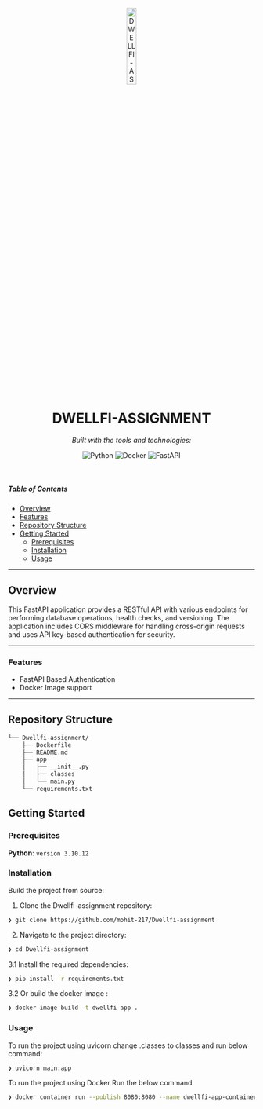 <p align="center">
  <img src="https://img.icons8.com/?size=512&id=55494&format=png" width="20%" alt="DWELLFI-ASSIGNMENT-logo">
</p>
<p align="center">
    <h1 align="center">DWELLFI-ASSIGNMENT</h1>
</p>
<p align="center">
		<em>Built with the tools and technologies:</em>
</p>
<p align="center">
	<img src="https://img.shields.io/badge/Python-3776AB.svg?style=flat&logo=Python&logoColor=white" alt="Python">
	<img src="https://img.shields.io/badge/Docker-2496ED.svg?style=flat&logo=Docker&logoColor=white" alt="Docker">
	<img src="https://img.shields.io/badge/FastAPI-009688.svg?style=flat&logo=FastAPI&logoColor=white" alt="FastAPI">
</p>

<br>

#####  Table of Contents

- [ Overview](#-overview)
- [ Features](#-features)
- [ Repository Structure](#-repository-structure)
- [ Getting Started](#-getting-started)
    - [ Prerequisites](#-prerequisites)
    - [ Installation](#-installation)
    - [ Usage](#-usage)
---

##  Overview

<p> This FastAPI application provides a RESTful API with various endpoints for performing database operations, health checks, and versioning. The application includes CORS middleware for handling cross-origin requests and uses API key-based authentication for security.</p>

---

### Features

- FastAPI Based Authentication
- Docker Image support


---

##  Repository Structure

```sh
└── Dwellfi-assignment/
    ├── Dockerfile
    ├── README.md
    ├── app
    │   ├── __init__.py
    │   ├── classes
    │   └── main.py
    └── requirements.txt
```

##  Getting Started

###  Prerequisites

**Python**: `version 3.10.12`

###  Installation

Build the project from source:

1. Clone the Dwellfi-assignment repository:
```sh
❯ git clone https://github.com/mohit-217/Dwellfi-assignment
```

2. Navigate to the project directory:
```sh
❯ cd Dwellfi-assignment
```

3.1 Install the required dependencies:
```sh
❯ pip install -r requirements.txt
```
3.2 Or build the docker image :
```sh
❯ docker image build -t dwellfi-app .
```

###  Usage

To run the project using uvicorn change .classes to classes and run below command:

```sh
❯ uvicorn main:app
```

To run the project using Docker Run the below command
```sh
❯ docker container run --publish 8080:8080 --name dwellfi-app-container dwellfi-app
```



